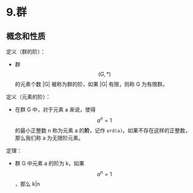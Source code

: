 # 9.群

## 概念和性质

定义（群的阶）：

* 群 $$(G, *)$$ 的元素个数 |G| 被称为群的阶，如果 |G| 有限，则称 G 为有限群。

定义（元素的阶）：

* 在群 G 中，对于元素 a 来说，使得 $$a^n = 1$$ 的最小正整数 n 称为元素 a 的**阶**，记作 `ord(a)`。如果不存在这样的正整数，那么我们称 a 为无限阶元素。

定理：

* 群 G 中元素 a 的阶为 k，如果 $$a^n = 1$$，那么 k|n
